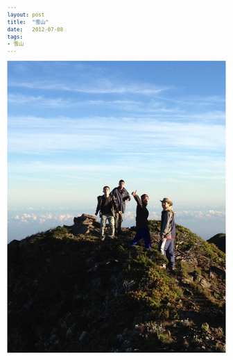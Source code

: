 ```yaml
---
layout: post
title:  "雪山"
date:   2012-07-08
tags:
- 雪山
---
```


![雪山](/assets/media/2012-07-08-雪山.jpg)